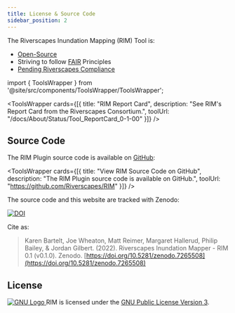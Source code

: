 ```yaml
---
title: License & Source Code
sidebar_position: 2
---
```



The Riverscapes Inundation Mapping (RIM) Tool is:
- [Open-Source](https://github.com/Riverscapes/RIM)
- Striving to follow [FAIR](https://force11.org/info/the-fair-data-principles/) Principles
- [Pending Riverscapes Compliance](https://riverscapes.net/Tools/#riverscapes-compliant-tools) 


import { ToolsWrapper } from '@site/src/components/ToolsWrapper/ToolsWrapper';

<ToolsWrapper
  cards={[{
    title: "RIM Report Card",
    description: "See RIM's Report Card from the Riverscapes Consortium.",
    toolUrl: "/docs/About/Status/Tool_ReportCard_0-1-00"
  }]}
/>

## Source Code
The RIM Plugin source code is available on [GitHub](https://github.com/Riverscapes/RIM):



<ToolsWrapper
  cards={[{
    title: "View RIM Source Code on GitHub",
    description: "The RIM Plugin source code is available on GitHub.",
    toolUrl: "https://github.com/Riverscapes/RIM"
  }]}
/>


The source code and this website are tracked with Zenodo:

[![DOI](https://zenodo.org/badge/DOI/10.5281/zenodo.7265508.svg)](https://doi.org/10.5281/zenodo.7265508)

Cite as:
> Karen Bartelt, Joe Wheaton, Matt Reimer, Margaret Hallerud, Philip Bailey, & Jordan Gilbert. (2022). Riverscapes Inundation Mapper - RIM 0.1 (v0.1.0). Zenodo. [https://doi.org/10.5281/zenodo.7265508](https://doi.org/10.5281/zenodo.7265508)



## License

[
  ![GNU Logo](https://www.gnu.org/graphics/heckert_gnu.transp.small.png)
](https://www.gnu.org/licenses/gpl-3.0.en.html)
RIM is licensed under the [GNU Public License Version 3](https://github.com/Riverscapes/RIM/blob/docs/LICENSE).

